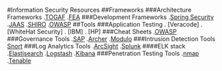 #Information Security Resources
##Frameworks
###Architecture Frameworks
.[TOGAF](http://www.opengroup.org/togaf)
.[FEA](http://www.whitehouse.gov/omb/e-gov/fea)
###Development Frameworks
.[Spring Security](http://projects.spring.io/spring-security/)
.[JAAS](http://www.oracle.com/technetwork/java/javase/jaas/index.html)
.[SHIRO](http://shiro.apache.org/)
.[OWASP](https://www.owasp.org/index.php/Category:OWASP_Enterprise_Security_API)
##Tools
###Application Testing
. [Veracode]
. [WhiteHat Security]
. [IBM]
. [HP]
###Cheat Sheets
.[OWASP](https://www.owasp.org/index.php/OWASP_Cheat_Sheet_Series)
###Governance Tools
.[SAP](http://www.sap.com/pc/analytics/governance-risk-compliance.html)
.[Archer](http://www.emc.com/security/rsa-archer.htm)
.[Modulo](http://modulo.com/)
###Intrusion Detection Tools
[Snort](www.snort.org)
###Log Analytics Tools
.[ArcSight](http://www8.hp.com/us/en/software-solutions/arcsight-esm-enterprise-security-management)
.[Splunk](http://www.splunk.com)
####ELK stack
.[Elastisearch](http://www.elasticsearch.org/)
.[Logstash](http://logstash.net/)
.[Kibana](http://www.elasticsearch.org/overview/kibana/)
###Penetration Testing Tools
.[nmap](www.nmap.org)
.[Tenable](www.tenable.com)
